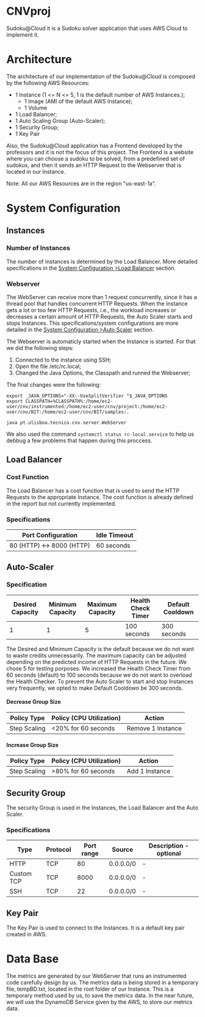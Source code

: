 # CNVproj

Sudoku@Cloud it is a Sudoku solver application that uses AWS Cloud to implement it.


# Architecture

The architecture of our implementation of the Sudoku@Cloud is composed by the following AWS Resources:
* 1 Instance (1 <= N <= 5, 1 is the default number of AWS Instances.);
  * 1 Image (AMI of the default AWS Instance);
  * 1 Volume
* 1 Load Balancer;
* 1 Auto Scaling Group (Auto-Scaler);
* 1 Security Group;
* 1 Key Pair


Also, the Sudoku@Cloud application has a Frontend developed by the professors and it is not the focus of this project.
The Frontend is a website where you can choose a sudoku to be solved, from a predefined set of sudokus, and then it sends an HTTP Request to the Webserver that is located in our Instance.


Note: All our AWS Resources are in the region "us-east-1a".


# System Configuration

## Instances

### Number of Instances

The number of instances is determined by the Load Balancer. More detailed specifications in the [System Configuration >Load Balancer](##Load-Balancer) section.


### Webserver

The WebServer can receive more than 1 request concurrently, since it has a thread pool that handles concurrent HTTP Requests. When the Instance gets a lot or too few HTTP Requests, i.e., the workload increases or decreases a certain amount of HTTP Requests, the Auto Scaler starts and stops Instances. This specifications/system configurations are more detailed in the [System Configuration >Auto Scaler]() section.

The Webserver is automaticly started when the Instance is started. For that we did the following steps:

1) Connected to the instance using SSH;
2) Open the file /etc/rc.local;
3) Changed the Java Options, the Classpath and runned the Webserver;

The final changes were the following:
```
export _JAVA_OPTIONS="-XX:-UseSplitVerifier "$_JAVA_OPTIONS
export CLASSPATH=%CLASSPATH%:/home/ec2-user/cnv/instrumented:/home/ec2-user/cnv/project:/home/ec2-user/cnv/BIT:/home/ec2-user/cnv/BIT/samples:.

java pt.ulisboa.tecnico.cnv.server.WebServer
```
We also used the command `systemctl status rc-local.service` to help us debbug a few problems that happen during this proccess.


## Load Balancer

### Cost Function

The Load Balancer has a cost function that is used to send the HTTP Requests to the appropriate Instance. The cost function is already defined in the report but not currently implemented.


### Specifications

| Port Configuration | Idle Timeout |
| ---------------- | ---------------- |
| 80 (HTTP) <-> 8000 (HTTP) | 60 seconds |


## Auto-Scaler

### Specification

| Desired Capacity | Minimum Capacity |	Maximum Capacity | Health Check Timer | Default Cooldown |
| ---------------- | ---------------- | ---------------- | ------------------ | ---------------- |
| 1                | 1                | 5                | 100 seconds        | 300 seconds      |

The Desired and Minimum Capacity is the default because we do not want to waste credits unnecessarily.
The maximum capacity can be adjusted depending on the predicted income of HTTP Requests in the future. We chose 5 for testing porposes.
We increased the Health Check Timer from 60 seconds (default) to 100 seconds because we do not want to overload the Health Checker.
To prevent the Auto Scaler to start and stop Instances very frequently, we opted to make Default Cooldown be 300 seconds.


#### Decrease Group Size

| Policy Type  | Policy (CPU Utilization) |	Action |
| ------------ | ----------------         | ---------------- |
| Step Scaling | <20% for 60 seconds      | Remove 1 Instance                |


#### Increase Group Size 

| Policy Type  | Policy (CPU Utilization) |	Action |
| ------------ | ----------------         | ---------------- |
| Step Scaling | >80% for 60 seconds      | Add 1 Instance                |


## Security Group

The security Group is used in the Instances, the Load Balancer and the Auto Scaler.


### Specifications

| Type	     | Protocol |	Port range | Source    | Description - optional |
| ---------- | -------- | ---------- | --------- | ---------------------- |
| HTTP	     | TCP	    | 80	       | 0.0.0.0/0 | -                      |
| Custom TCP | TCP      |	8000	     | 0.0.0.0/0 | -                      |
| SSH	       | TCP	    | 22	       | 0.0.0.0/0 | -                      |


## Key Pair

The Key Pair is used to connect to the Instances.
It is a default key pair created in AWS.



# Data Base

The metrics are generated by our WebServer that runs an instrumented code carefully design by us.
The metrics data is being stored in a temporary file, tempBD.txt, located in the root folder of our Instance. This is a temporary method used by us, to save the metrics data. In the near future, we will use the DynamoDB Service given by the AWS, to store our metrics data.

